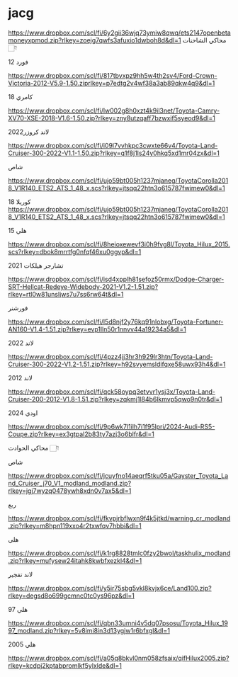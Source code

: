 # jacg

https://www.dropbox.com/scl/fi/6y2gii36wjq73ymiw8qwq/ets2147openbetamoneyxpmod.zip?rlkey=zoejg7qwfs3afuxio1dwboh8d&dl=1
محاكي الشاحنات 👇🏻 

فورد 12

https://www.dropbox.com/scl/fi/817tbvxpz9hh5w4th2sv4/Ford-Crown-Victoria-2012-V5.9-1.50.ziprlkey=p7edtg2v4wf38a3ab89qkw4q9&dl=1

كامري 18

https://www.dropbox.com/scl/fi/lw002g8h0xzt4k9il3net/Toyota-Camry-XV70-XSE-2018-V1.6-1.50.zip?rlkey=zny8utzqaff7bzwxif5syeod9&dl=1

لاند كروزر2022

https://www.dropbox.com/scl/fi/i09l7vvhkpc3cwxte66v4/Toyota-Land-Cruiser-300-2022-V1.1-1.50.zip?rlkey=q1f8j1ls24y0hkq5xd1mr04zx&dl=1

شاص  

https://www.dropbox.com/scl/fi/ujo59bt005h1237mjaneg/ToyotaCorolla2018_V1R140_ETS2_ATS_1_48_x.scs?rlkey=jtsqq22htn3o615787fwimew0&dl=1

كوريلا 18 
https://www.dropbox.com/scl/fi/ujo59bt005h1237mjaneg/ToyotaCorolla2018_V1R140_ETS2_ATS_1_48_x.scs?rlkey=jtsqq22htn3o615787fwimew0&dl=1

هلي 15 

https://www.dropbox.com/scl/fi/8heioxewevf3i0h9fvg8l/Toyota_Hilux_2015.scs?rlkey=dbok8mrrtfg0nfqf46xu0ggvp&dl=1

تشارجر هيلكات 2021 

https://www.dropbox.com/scl/fi/isd4xpplh81sefoz50rmx/Dodge-Charger-SRT-Hellcat-Redeye-Widebody-2021-V1.2-1.51.zip?rlkey=rtl0w81unsljws7u7ss6rw64t&dl=1

فورشنر 

https://www.dropbox.com/scl/fi/l5d8njf2y76kq91nlobxg/Toyota-Fortuner-AN160-V1.4-1.51.zip?rlkey=evp1lln50r1nnvv44a19234a5&dl=1

لاند 2022 

https://www.dropbox.com/scl/fi/4pzz4jj3hr3h929lr3htn/Toyota-Land-Cruiser-300-2022-V1.2-1.51.zip?rlkey=h92svyemsldifqxe58uwx93h4&dl=1

لاند 2012

https://www.dropbox.com/scl/fi/qck58oypq3etvvr1ysj3x/Toyota-Land-Cruiser-200-2012-V1.8-1.51.zip?rlkey=zqkmj1l84b6lkmvp5qwo9n0tr&dl=1

اودي 2024 

https://www.dropbox.com/scl/fi/9p6wk7l1ilh7i1f95lpri/2024-Audi-RS5-Coupe.zip?rlkey=ex3gtpal2b83ty7azj3o6blfr&dl=1

محاكي الحوادث 👇🏻

شاص 

https://www.dropbox.com/scl/fi/jcuyfno14aeqrf5tku05a/Gayster_Toyota_Land_Cruiser_j70_V1_modland_modland.zip?rlkey=jgj7wyzq0478ywh8xdn0v7ax5&dl=1

ربع 

https://www.dropbox.com/scl/fi/fkvpjrbflwxn9f4k5jtkd/warning_cr_modland.zip?rlkey=m8hpn119xxo4r2txwfqv7hbbi&dl=1

هلي 

https://www.dropbox.com/scl/fi/k1rg8828tmlc0fzy2bwol/taskhulix_modland.zip?rlkey=mufysew24itahk8kwbfxezkl4&dl=1

لاند تفجير 

https://www.dropbox.com/scl/fi/y5ir75sbg5vkl8kvjx6ce/Land100.zip?rlkey=degsd8o699gcmnc0tc0ys96pz&dl=1

هلي 97 

https://www.dropbox.com/scl/fi/qbn33umni4v5dq07psosu/Toyota_Hilux_1997_modland.zip?rlkey=5v8imi8in3d13ygjw1r6bfxgl&dl=1

هلي 2005 

https://www.dropbox.com/scl/fi/a05q8bkvl0nm058zfsaix/qifHilux2005.zip?rlkey=kcdpj2kptabpromlkf5ylxlde&dl=1
